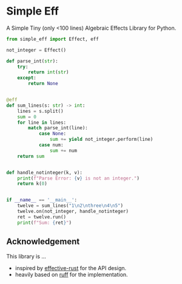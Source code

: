 # Simple Eff
A Simple Tiny (only <100 lines) Algebraic Effects Library for Python.

```python
from simple_eff import Effect, eff

not_integer = Effect()

def parse_int(str):
    try:
        return int(str)
    except:
        return None


@eff
def sum_lines(s: str) -> int:
    lines = s.split()
    sum = 0
    for line in lines:
        match parse_int(line):
            case None:
                sum += yield not_integer.perform(line)
            case num:
                sum += num
    return sum


def handle_notinteger(k, v):
    print(f"Parse Error: {v} is not an integer.")
    return k(0)


if __name__ == '__main__':
    twelve = sum_lines("1\n2\nthree\n4\n5")
    twelve.on(not_integer, handle_notinteger)
    ret = twelve.run()
    print(f"Sum: {ret}")
```

## Acknowledgement
This library is ...
- inspired by [effective-rust](https://github.com/pandaman64/effective-rust) for the API design.
- heavily based on [ruff](https://github.com/Nymphium/ruff) for the implementation.
